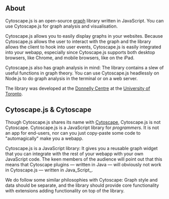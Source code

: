 ## About

Cytoscape.js is an open-source [graph](http://en.wikipedia.org/wiki/Graph_theory)  library written in JavaScript.  You can use Cytoscape.js for graph analysis and visualisation.

Cytoscape.js allows you to easily display graphs in your websites.  Because Cytoscape.js allows the user to interact with the graph and the library allows the client to hook into user events, Cytoscape.js is easily integrated into your webapp, especially since Cytoscape.js supports both desktop browsers, like Chrome, and mobile browsers, like on the iPad.

Cytoscape.js also has graph analysis in mind:  The library contains a slew of useful functions in graph theory.  You can use Cytoscape.js headlessly on Node.js to do graph analysis in the terminal or on a web server.

The library was developed at the [Donnelly Centre](http://tdccbr.med.utoronto.ca/) at the [University of Toronto](http://www.utoronto.ca/).



## Cytoscape.js & Cytoscape

Though Cytoscape.js shares its name with [Cytoscape](http://www.cytoscape.org/), Cytoscape.js is not Cytoscape.  Cytoscape.js is a JavaScript library for _programmers_.  It is not an app for end-users, nor can you just copy-paste some code to "automagically" make you a webapp.

Cytoscape.js is a JavaScript library:  It gives you a reusable graph widget that you can integrate with the rest of your webapp with your own JavaScript code.  The keen members of the audience will point out that this means that Cytoscape plugins &mdash; written in Java &mdash; will obviously not work in Cytoscape.js &mdash; written in Java_Script_.

We do follow some similar philosophies with Cytoscape:  Graph style and data should be separate, and the library should provide core functionality with extensions adding functionality on top of the library.
